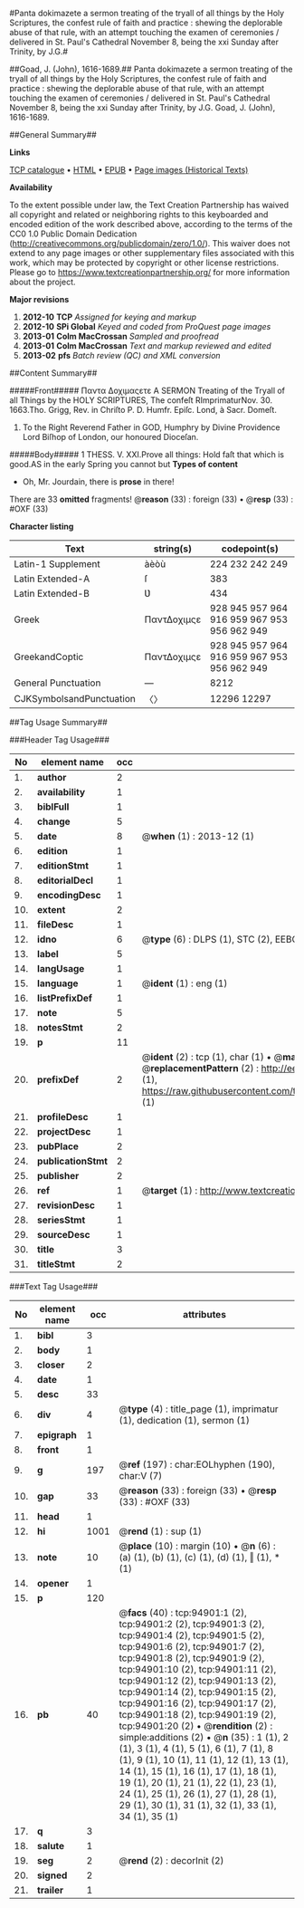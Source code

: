 #Panta dokimazete a sermon treating of the tryall of all things by the Holy Scriptures, the confest rule of faith and practice  :  shewing the deplorable abuse of that rule, with an attempt touching the examen of ceremonies / delivered in St. Paul's Cathedral November 8, being the xxi Sunday after Trinity, by J.G.#

##Goad, J. (John), 1616-1689.##
Panta dokimazete a sermon treating of the tryall of all things by the Holy Scriptures, the confest rule of faith and practice  :  shewing the deplorable abuse of that rule, with an attempt touching the examen of ceremonies / delivered in St. Paul's Cathedral November 8, being the xxi Sunday after Trinity, by J.G.
Goad, J. (John), 1616-1689.

##General Summary##

**Links**

[TCP catalogue](http://www.ota.ox.ac.uk/tcp/)  • 
[HTML](http://tei.it.ox.ac.uk/tcp/Texts-HTML/free/A42/A42880.html)  • 
[EPUB](http://tei.it.ox.ac.uk/tcp/Texts-EPUB/free/A42/A42880.epub) • 
[Page images (Historical Texts)](https://historicaltexts.jisc.ac.uk/eebo-12878596e)

**Availability**

To the extent possible under law, the Text Creation Partnership has waived all copyright and related or neighboring rights to this keyboarded and encoded edition of the work described above, according to the terms of the CC0 1.0 Public Domain Dedication (http://creativecommons.org/publicdomain/zero/1.0/). This waiver does not extend to any page images or other supplementary files associated with this work, which may be protected by copyright or other license restrictions. Please go to https://www.textcreationpartnership.org/ for more information about the project.

**Major revisions**

1. __2012-10__ __TCP__ *Assigned for keying and markup*
1. __2012-10__ __SPi Global__ *Keyed and coded from ProQuest page images*
1. __2013-01__ __Colm MacCrossan__ *Sampled and proofread*
1. __2013-01__ __Colm MacCrossan__ *Text and markup reviewed and edited*
1. __2013-02__ __pfs__ *Batch review (QC) and XML conversion*

##Content Summary##

#####Front#####
Παντα Δοχιμαςετε A SERMON Treating of the Tryall of all Things by the HOLY SCRIPTURES, The confeſt RImprimaturNov. 30. 1663.Tho. Grigg, Rev. in Chriſto P. D. Humfr. Epiſc. Lond, à Sacr. Domeſt.
1. To the Right Reverend Father in GOD, Humphry by Divine Providence Lord Biſhop of London, our honoured Dioceſan.

#####Body#####
1 THESS. V. XXI.Prove all things: Hold faſt that which is good.AS in the early Spring you cannot but
**Types of content**

  * Oh, Mr. Jourdain, there is **prose** in there!

There are 33 **omitted** fragments! 
 @__reason__ (33) : foreign (33)  •  @__resp__ (33) : #OXF (33)

**Character listing**


|Text|string(s)|codepoint(s)|
|---|---|---|
|Latin-1 Supplement|àèòù|224 232 242 249|
|Latin Extended-A|ſ|383|
|Latin Extended-B|Ʋ|434|
|Greek|ΠαντΔοχιμςε|928 945 957 964 916 959 967 953 956 962 949|
|GreekandCoptic|ΠαντΔοχιμςε|928 945 957 964 916 959 967 953 956 962 949|
|General Punctuation|—|8212|
|CJKSymbolsandPunctuation|〈〉|12296 12297|

##Tag Usage Summary##

###Header Tag Usage###

|No|element name|occ|attributes|
|---|---|---|---|
|1.|__author__|2||
|2.|__availability__|1||
|3.|__biblFull__|1||
|4.|__change__|5||
|5.|__date__|8| @__when__ (1) : 2013-12 (1)|
|6.|__edition__|1||
|7.|__editionStmt__|1||
|8.|__editorialDecl__|1||
|9.|__encodingDesc__|1||
|10.|__extent__|2||
|11.|__fileDesc__|1||
|12.|__idno__|6| @__type__ (6) : DLPS (1), STC (2), EEBO-CITATION (1), OCLC (1), VID (1)|
|13.|__label__|5||
|14.|__langUsage__|1||
|15.|__language__|1| @__ident__ (1) : eng (1)|
|16.|__listPrefixDef__|1||
|17.|__note__|5||
|18.|__notesStmt__|2||
|19.|__p__|11||
|20.|__prefixDef__|2| @__ident__ (2) : tcp (1), char (1)  •  @__matchPattern__ (2) : ([0-9\-]+):([0-9IVX]+) (1), (.+) (1)  •  @__replacementPattern__ (2) : http://eebo.chadwyck.com/downloadtiff?vid=$1&page=$2 (1), https://raw.githubusercontent.com/textcreationpartnership/Texts/master/tcpchars.xml#$1 (1)|
|21.|__profileDesc__|1||
|22.|__projectDesc__|1||
|23.|__pubPlace__|2||
|24.|__publicationStmt__|2||
|25.|__publisher__|2||
|26.|__ref__|1| @__target__ (1) : http://www.textcreationpartnership.org/docs/. (1)|
|27.|__revisionDesc__|1||
|28.|__seriesStmt__|1||
|29.|__sourceDesc__|1||
|30.|__title__|3||
|31.|__titleStmt__|2||


###Text Tag Usage###

|No|element name|occ|attributes|
|---|---|---|---|
|1.|__bibl__|3||
|2.|__body__|1||
|3.|__closer__|2||
|4.|__date__|1||
|5.|__desc__|33||
|6.|__div__|4| @__type__ (4) : title_page (1), imprimatur (1), dedication (1), sermon (1)|
|7.|__epigraph__|1||
|8.|__front__|1||
|9.|__g__|197| @__ref__ (197) : char:EOLhyphen (190), char:V (7)|
|10.|__gap__|33| @__reason__ (33) : foreign (33)  •  @__resp__ (33) : #OXF (33)|
|11.|__head__|1||
|12.|__hi__|1001| @__rend__ (1) : sup (1)|
|13.|__note__|10| @__place__ (10) : margin (10)  •  @__n__ (6) : (a) (1), (b) (1), (c) (1), (d) (1), ‖ (1), * (1)|
|14.|__opener__|1||
|15.|__p__|120||
|16.|__pb__|40| @__facs__ (40) : tcp:94901:1 (2), tcp:94901:2 (2), tcp:94901:3 (2), tcp:94901:4 (2), tcp:94901:5 (2), tcp:94901:6 (2), tcp:94901:7 (2), tcp:94901:8 (2), tcp:94901:9 (2), tcp:94901:10 (2), tcp:94901:11 (2), tcp:94901:12 (2), tcp:94901:13 (2), tcp:94901:14 (2), tcp:94901:15 (2), tcp:94901:16 (2), tcp:94901:17 (2), tcp:94901:18 (2), tcp:94901:19 (2), tcp:94901:20 (2)  •  @__rendition__ (2) : simple:additions (2)  •  @__n__ (35) : 1 (1), 2 (1), 3 (1), 4 (1), 5 (1), 6 (1), 7 (1), 8 (1), 9 (1), 10 (1), 11 (1), 12 (1), 13 (1), 14 (1), 15 (1), 16 (1), 17 (1), 18 (1), 19 (1), 20 (1), 21 (1), 22 (1), 23 (1), 24 (1), 25 (1), 26 (1), 27 (1), 28 (1), 29 (1), 30 (1), 31 (1), 32 (1), 33 (1), 34 (1), 35 (1)|
|17.|__q__|3||
|18.|__salute__|1||
|19.|__seg__|2| @__rend__ (2) : decorInit (2)|
|20.|__signed__|2||
|21.|__trailer__|1||
